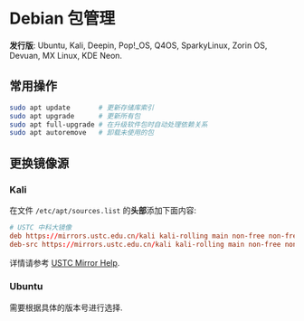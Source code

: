 # Debian 包管理

**发行版**: Ubuntu, Kali, Deepin, Pop!_OS, Q4OS, SparkyLinux, Zorin OS, Devuan, MX Linux, KDE Neon.  

## 常用操作

```sh
sudo apt update       # 更新存储库索引
sudo apt upgrade      # 更新所有包
sudo apt full-upgrade # 在升级软件包时自动处理依赖关系
sudo apt autoremove   # 卸载未使用的包
```

## 更换镜像源

### Kali

在文件 `/etc/apt/sources.list` 的**头部**添加下面内容:

```conf
# USTC 中科大镜像
deb https://mirrors.ustc.edu.cn/kali kali-rolling main non-free non-free-firmware contrib
deb-src https://mirrors.ustc.edu.cn/kali kali-rolling main non-free non-free-firmware contrib
```

详情请参考 [USTC Mirror Help](https://mirrors.ustc.edu.cn/help/kali.html).

### Ubuntu

需要根据具体的版本号进行选择.
